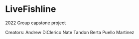 # LiveFishline
2022 Group capstone project

Creators:
Andrew DiClerico
Nate Tandon
Berta Puello Martinez
